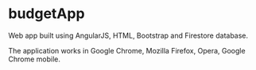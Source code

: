 # budgetApp

Web app built using AngularJS, HTML, Bootstrap and Firestore database.

The application works in Google Chrome, Mozilla Firefox, Opera, Google Chrome mobile.
